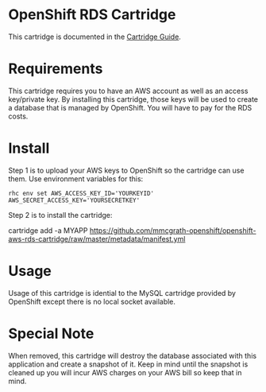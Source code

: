 # OpenShift RDS Cartridge
This cartridge is documented in the [Cartridge Guide](http://openshift.github.io/documentation/oo_cartridge_guide.html#phpmyadmin).

# Requirements
This cartridge requires you to have an AWS account as well as an access key/private key.  By installing this cartridge, those keys will be used to create a database that is managed by OpenShift.  You will have to pay for the RDS costs.

# Install
Step 1 is to upload your AWS keys to OpenShift so the cartridge can use them.  Use environment variables for this:

    rhc env set AWS_ACCESS_KEY_ID='YOURKEYID' AWS_SECRET_ACCESS_KEY='YOURSECRETKEY' 

Step 2 is to install the cartridge:

   cartridge add -a MYAPP https://github.com/mmcgrath-openshift/openshift-aws-rds-cartridge/raw/master/metadata/manifest.yml

# Usage
Usage of this cartridge is idential to the MySQL cartridge provided by OpenShift except there is no local socket available.

# Special Note
When removed, this cartridge will destroy the database associated with this application and create a snapshot of it.  Keep in mind until the snapshot is cleaned up you will incur AWS charges on your AWS bill so keep that in mind.
